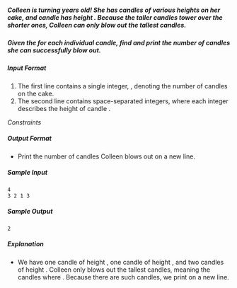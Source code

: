 ##### Colleen is turning  years old! She has  candles of various heights on her cake, and candle  has height . Because the taller candles tower over the shorter ones, Colleen can only blow out the tallest candles.

##### Given the  for each individual candle, find and print the number of candles she can successfully blow out.

##### Input Format

1. The first line contains a single integer, , denoting the number of candles on the cake.
2. The second line contains  space-separated integers, where each integer  describes the height of candle .

*Constraints*

##### Output Format

* Print the number of candles Colleen blows out on a new line.

##### Sample Input

```
4
3 2 1 3
```

##### Sample Output

```
2
```

##### Explanation

* We have one candle of height , one candle of height , and two candles of height . Colleen only blows out the tallest candles, meaning the candles where . Because there are  such candles, we print  on a new line.
